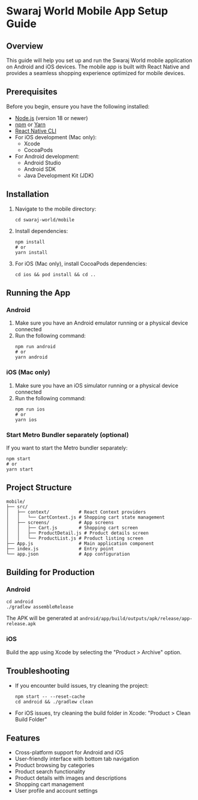 # Swaraj World Mobile App Setup Guide

## Overview

This guide will help you set up and run the Swaraj World mobile application on Android and iOS devices. The mobile app is built with React Native and provides a seamless shopping experience optimized for mobile devices.

## Prerequisites

Before you begin, ensure you have the following installed:

- [Node.js](https://nodejs.org/) (version 18 or newer)
- [npm](https://www.npmjs.com/) or [Yarn](https://yarnpkg.com/)
- [React Native CLI](https://reactnative.dev/docs/environment-setup)
- For iOS development (Mac only):
  - Xcode
  - CocoaPods
- For Android development:
  - Android Studio
  - Android SDK
  - Java Development Kit (JDK)

## Installation

1. Navigate to the mobile directory:
   ```
   cd swaraj-world/mobile
   ```

2. Install dependencies:
   ```
   npm install
   # or
   yarn install
   ```

3. For iOS (Mac only), install CocoaPods dependencies:
   ```
   cd ios && pod install && cd ..
   ```

## Running the App

### Android

1. Make sure you have an Android emulator running or a physical device connected
2. Run the following command:
   ```
   npm run android
   # or
   yarn android
   ```

### iOS (Mac only)

1. Make sure you have an iOS simulator running or a physical device connected
2. Run the following command:
   ```
   npm run ios
   # or
   yarn ios
   ```

### Start Metro Bundler separately (optional)

If you want to start the Metro bundler separately:

```
npm start
# or
yarn start
```

## Project Structure

```
mobile/
├── src/
│   ├── context/           # React Context providers
│   │   └── CartContext.js # Shopping cart state management
│   ├── screens/           # App screens
│   │   ├── Cart.js        # Shopping cart screen
│   │   ├── ProductDetail.js # Product details screen
│   │   └── ProductList.js # Product listing screen
├── App.js                 # Main application component
├── index.js               # Entry point
└── app.json               # App configuration
```

## Building for Production

### Android

```
cd android
./gradlew assembleRelease
```

The APK will be generated at `android/app/build/outputs/apk/release/app-release.apk`

### iOS

Build the app using Xcode by selecting the "Product > Archive" option.

## Troubleshooting

- If you encounter build issues, try cleaning the project:
  ```
  npm start -- --reset-cache
  cd android && ./gradlew clean
  ```

- For iOS issues, try cleaning the build folder in Xcode: "Product > Clean Build Folder"

## Features

- Cross-platform support for Android and iOS
- User-friendly interface with bottom tab navigation
- Product browsing by categories
- Product search functionality
- Product details with images and descriptions
- Shopping cart management
- User profile and account settings